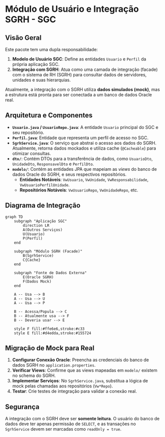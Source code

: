 # Módulo de Usuário e Integração SGRH - SGC

## Visão Geral
Este pacote tem uma dupla responsabilidade:
1.  **Modelo de Usuário SGC**: Define as entidades `Usuario` e `Perfil` da própria aplicação SGC.
2.  **Integração com SGRH**: Atua como uma camada de integração (facade) com o sistema de RH (SGRH) para consultar dados de servidores, unidades e suas hierarquias.

Atualmente, a integração com o SGRH utiliza **dados simulados (mock)**, mas a estrutura está pronta para ser conectada a um banco de dados Oracle real.

## Arquitetura e Componentes

- **`Usuario.java` / `UsuarioRepo.java`**: A entidade `Usuario` principal do SGC e seu repositório.
- **`Perfil.java`**: Entidade que representa um perfil de acesso no SGC.
- **`SgrhService.java`**: O serviço que abstrai o acesso aos dados do SGRH. Atualmente, retorna dados mockados e utiliza cache (`@Cacheable`) para otimizar consultas.
- **`dto/`**: Contém DTOs para a transferência de dados, como `UsuarioDto`, `UnidadeDto`, `ResponsavelDto` e `PerfilDto`.
- **`modelo/`**: Contém as entidades JPA que mapeiam as *views* do banco de dados Oracle do SGRH, e seus respectivos repositórios.
  - **Entidades Notáveis**: `VwUsuario`, `VwUnidade`, `VwResponsabilidade`, `VwUsuarioPerfilUnidade`.
  - **Repositórios Notáveis**: `VwUsuarioRepo`, `VwUnidadeRepo`, etc.

## Diagrama de Integração
```mermaid
graph TD
    subgraph "Aplicação SGC"
        direction LR
        A(Outros Serviços)
        U(Usuario)
        P(Perfil)
    end

    subgraph "Módulo SGRH (Facade)"
        B(SgrhService)
        C{Cache}
    end

    subgraph "Fonte de Dados Externa"
        E(Oracle SGRH)
        F(Dados Mock)
    end

    A -- Usa --> B
    A -- Usa --> U
    A -- Usa --> P

    B -- Acessa/Popula --> C
    B -- Atualmente usa --> F
    B -- Deveria usar --> E

    style F fill:#ffe6e6,stroke:#c33
    style E fill:#d4edda,stroke:#155724
```

## Migração de Mock para Real
1.  **Configurar Conexão Oracle**: Preencha as credenciais do banco de dados SGRH no `application.properties`.
2.  **Verificar Views**: Confirme que as views mapeadas em `modelo/` existem no schema do SGRH.
3.  **Implementar Serviços**: No `SgrhService.java`, substitua a lógica de mock pelas chamadas aos repositórios (`Vw*Repo`).
4.  **Testar**: Crie testes de integração para validar a conexão real.

## Segurança
A integração com o SGRH deve ser **somente leitura**. O usuário do banco de dados deve ter apenas permissão de `SELECT`, e as transações no `SgrhService` devem ser marcadas como `readOnly = true`.